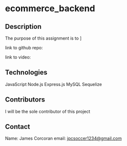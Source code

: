 # ecommerce_backend

## Description
The purpose of this assignment is to ]

link to github repo:


link to video:


## Technologies
JavaScript
Node.js
Express.js
MySQL
Sequelize

## Contributors
I will be the sole contributor of this project 

## Contact
Name: James Corcoran 
email: jpcsoccer1234@gmail.com

<!-- ![alt text](screenshots/screenshot.jpg)
![alt text](screenshots/screenshot2.jpg)
![alt text](screenshots/screenshot3.jpg) -->